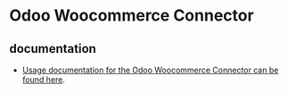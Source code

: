 Odoo Woocommerce Connector
==========================

## documentation

- [Usage documentation for the Odoo Woocommerce Connector can be found here](https://github.com/woocommerce/woocommerce/wiki/Getting-started-with-the-REST-API).




